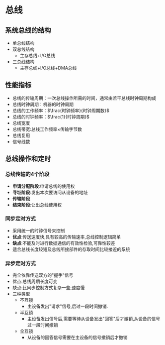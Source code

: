 # 总线

## 系统总线的结构
- 单总线结构
- 双总线结构
  - 主存总线+I/O总线
- 三总线结构
  - 主存总线+I/O总线+DMA总线

## 性能指标
- 总线的传输周期：一次总线操作所需的时间，通常由若干总线时钟周期构成
- 总线时钟周期：机器的时钟周期
- 总线的工作频率：$\frac{时钟频率}{时钟周期数}$
- 总线的时钟频率：$\frac{1}{时钟周期}$
- 总线宽度
- 总线带宽:总线工作频率$\times$传输字节数
- 总线复用
- 信号线数

## 总线操作和定时

### 总线传输的4个阶段
- **申请分配阶段**:申请总线的使用权
- **寻址阶段**:发出本次要访问从设备的地址
- **传输阶段**
- **结束阶段**:让出总线使用权

### 同步定时方式
- 采用统一的时钟信号来控制
- **优点**:传送速度快,具有较高的传输速率,总线控制逻辑简单
- **缺点**:不能及时进行数据通信的有效性检验,可靠性较差
- 适合总线长度较短及总线所接部件的存取时间比较接近的系统

### 异步定时方式
- 完全依靠传送双方的"握手"信号
- 优点:总线周期长度可变
- 缺点:比同步控制方式复杂一些,速度慢
- 三种类型
  - 不互锁
    - 主设备发出"请求"信号,后过一段时间撤销.
  - 半互锁
    - 主设备发出信号后,需要等待从设备发出"回答"后才撤销,从设备的信号过一段时间撤销
  - 全互锁
    - 从设备的回答信号需要在主设备的信号撤销后才撤销